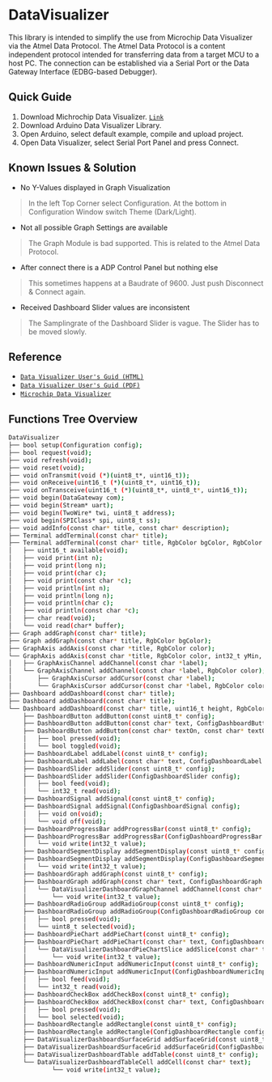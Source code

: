 # DataVisualizer
This library is intended to simplify the use from Microchip Data Visualizer via the Atmel Data Protocol.
The Atmel Data Protocol is a content independent protocol intended for transferring data from a target MCU to a host PC.
The connection can be established via a Serial Port or the Data Gateway Interface (EDBG-based Debugger). 

## Quick Guide
1. Download Michrochip Data Visualizer. <a href="https://www.microchip.com/mplab/avr-support/data-visualizer" target="_blank">`Link`</a>
2. Download Arduino Data Visualizer Library.
3. Open Arduino, select default example, compile and upload project.
4. Open Data Visualizer, select Serial Port Panel and press Connect.

## Known Issues & Solution
- No Y-Values displayed in Graph Visualization
> In the left Top Corner select Configuration.
> At the bottom in Configuration Window switch Theme (Dark/Light).
- Not all possible Graph Settings are available
> The Graph Module is bad supported.
> This is related to the Atmel Data Protocol.
- After connect there is a ADP Control Panel but nothing else
> This sometimes happens at a Baudrate of 9600. Just push Disconnect & Connect again.
- Received Dashboard Slider values are inconsistent
> The Samplingrate of the Dashboard Slider is vague.
> The Slider has to be moved slowly.

## Reference
- <a href="https://www.microchip.com/webdoc/GUID-F897CF19-8EAC-457A-BE11-86BDAC9B59CF/index.html?GUID-477A2070-3316-4E56-BEA7-293CCCFB3EBA" target="_blank">`Data Visualizer User's Guid (HTML)`</a>
- <a href="http://ww1.microchip.com/downloads/en/DeviceDoc/40001903B.pdf" target="_blank">`Data Visualizer User's Guid (PDF)`</a>
- <a href="https://www.microchip.com/mplab/avr-support/data-visualizer" target="_blank">`Microchip Data Visualizer`</a>

## Functions Tree Overview
```bash
DataVisualizer
├── bool setup(Configuration config);
├── bool request(void);
├── void refresh(void);
├── void reset(void);   
├── void onTransmit(void (*)(uint8_t*, uint16_t));
├── void onReceive(uint16_t (*)(uint8_t*, uint16_t));
├── void onTransceive(uint16_t (*)(uint8_t*, uint8_t*, uint16_t));
├── void begin(DataGateway com);
├── void begin(Stream* uart);
├── void begin(TwoWire* twi, uint8_t address);    
├── void begin(SPIClass* spi, uint8_t ss);
├── void addInfo(const char* title, const char* description);
├── Terminal addTerminal(const char* title);
├── Terminal addTerminal(const char* title, RgbColor bgColor, RgbColor fgColor);
│   ├── uint16_t available(void);
│   ├── void print(int n);
│   ├── void print(long n);
│   ├── void print(char c);
│   ├── void print(const char *c);
│   ├── void println(int n);
│   ├── void println(long n);
│   ├── void println(char c);
│   ├── void println(const char *c);
│   ├── char read(void);
│   └── void read(char* buffer);
├── Graph addGraph(const char* title);
├── Graph addGraph(const char* title, RgbColor bgColor);
├── GraphAxis addAxis(const char *title, RgbColor color);
└── GraphAxis addAxis(const char *title, RgbColor color, int32_t yMin, int32_t yMax);
│   ├── GraphAxisChannel addChannel(const char *label);
│   └── GraphAxisChannel addChannel(const char *label, RgbColor color);
│       ├── GraphAxisCursor addCursor(const char *label);
│       └── GraphAxisCursor addCursor(const char *label, RgbColor color);
├── Dashboard addDashboard(const char* title);
├── Dashboard addDashboard(const char* title);
└── Dashboard addDashboard(const char* title, uint16_t height, RgbColor color, uint16_t height);
    ├── DashboardButton addButton(const uint8_t* config);
    ├── DashboardButton addButton(const char* text, ConfigDashboardButton config);
    ├── DashboardButton addButton(const char* textOn, const char* textOff, ConfigDashboardButton config);
    │   ├── bool pressed(void);
    │   └── bool toggled(void);
    ├── DashboardLabel addLabel(const uint8_t* config);
    ├── DashboardLabel addLabel(const char* text, ConfigDashboardLabel config);
    ├── DashboardSlider addSlider(const uint8_t* config);
    ├── DashboardSlider addSlider(ConfigDashboardSlider config);
    │   ├── bool feed(void);
    │   └── int32_t read(void);
    ├── DashboardSignal addSignal(const uint8_t* config);
    ├── DashboardSignal addSignal(ConfigDashboardSignal config);
    │   ├── void on(void);
    │   └── void off(void);
    ├── DashboardProgressBar addProgressBar(const uint8_t* config);
    ├── DashboardProgressBar addProgressBar(ConfigDashboardProgressBar config);
    │   └── void write(int32_t value);
    ├── DashboardSegmentDisplay addSegmentDisplay(const uint8_t* config);
    ├── DashboardSegmentDisplay addSegmentDisplay(ConfigDashboardSegmentDisplay config);
    │   └── void write(int32_t value);
    ├── DashboardGraph addGraph(const uint8_t* config);
    ├── DashboardGraph addGraph(const char* text, ConfigDashboardGraph config);
    │   └── DataVisualizerDashboardGraphChannel addChannel(const char* text);
    │       └── void write(int32_t value);
    ├── DashboardRadioGroup addRadioGroup(const uint8_t* config);
    ├── DashboardRadioGroup addRadioGroup(ConfigDashboardRadioGroup config);
    │   ├── bool pressed(void);
    │   └── uint8_t selected(void);
    ├── DashboardPieChart addPieChart(const uint8_t* config);
    ├── DashboardPieChart addPieChart(const char* text, ConfigDashboardPieChart config);
    │   └── DataVisualizerDashboardPieChartSlice addSlice(const char* text);
    │       └── void write(int32_t value);
    ├── DashboardNumericInput addNumericInput(const uint8_t* config);
    ├── DashboardNumericInput addNumericInput(ConfigDashboardNumericInput config);
    │   ├── bool feed(void);
    │   └── int32_t read(void);
    ├── DashboardCheckBox addCheckBox(const uint8_t* config);
    ├── DashboardCheckBox addCheckBox(const char* text, ConfigDashboardCheckBox config);
    │   ├── bool pressed(void);
    │   └── bool selected(void);
    ├── DashboardRectangle addRectangle(const uint8_t* config);
    ├── DashboardRectangle addRectangle(ConfigDashboardRectangle config);
    ├── DataVisualizerDashboardSurfaceGrid addSurfaceGrid(const uint8_t* config);
    ├── DataVisualizerDashboardSurfaceGrid addSurfaceGrid(ConfigDashboardSurfaceGrid config);
    ├── DataVisualizerDashboardTable addTable(const uint8_t* config);
    └── DataVisualizerDashboardTableCell addCell(const char* text);
            └── void write(int32_t value);
```

